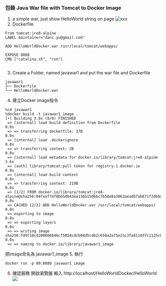 ### 包裝 Java War file with Tomcat to Docker Image
1. a simple war, just show HelloWorld string on page
![xxx](https://i.imgur.com/F5Ji7uD.png)
2. Dockerfile
```
From tomcat:jre8-alpine
LABEL maintainer="danc.yu@gmail.com"

ADD HelloWorldDocker.war /usr/local/tomcat/webapps/

EXPOSE 8080
CMD ["catalina.sh", "run"]


```
3. Create a Folder, named javawar1 and put the war file and Dockerfile
```buildoutcfg
javawar1
├── Dockerfile
└── HelloWorldDocker.war
```
4. 建立Docker image指令
```buildoutcfg
%cd javawar1
%docker build -t javawar1_image .
[+] Building 3.8s (8/8) FINISHED
 => [internal] load build definition from Dockerfile                                                                         0.0s
 => => transferring dockerfile: 37B                                                                                          0.0s
 => [internal] load .dockerignore                                                                                            0.0s
 => => transferring context: 2B                                                                                              0.0s
 => [internal] load metadata for docker.io/library/tomcat:jre8-alpine                                                        3.6s
 => [auth] library/tomcat:pull token for registry-1.docker.io                                                                0.0s
 => [internal] load build context                                                                                            0.0s
 => => transferring context: 219B                                                                                            0.0s
 => [1/2] FROM docker.io/library/tomcat:jre8-alpine@sha256:04feaf74f8bb54b43ea136b150bbc7b58e8a3062aead67ab871f2dbbd5dac5d1  0.0s
 => CACHED [2/2] ADD HelloWorldDocker.war /usr/local/tomcat/webapps/                                                         0.0s
 => exporting to image                                                                                                       0.0s
 => => exporting layers                                                                                                      0.0s
 => => writing image sha256:fd9718cd200606846cf5854cdcb04d5cdb2c658a2a75e21c3fa411037c1125c0                                 0.0s
 => => naming to docker.io/library/javawar1_image
```
把image命名為 javawar1_image
5. 執行
```buildoutcfg
docker run -p 80:8080 javawar1_image
```
6. 確認服務
開啟瀏覽器 輸入 http://localhost/HelloWorldDocker/HelloWorld
![](https://i.imgur.com/fR4iCi8.png)